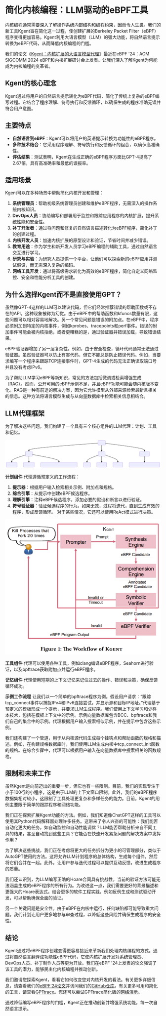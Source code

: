 # 简化内核编程：LLM驱动的eBPF工具

内核编程通常需要深入了解操作系统内部结构和编程约束，因而令人生畏。我们的新工具Kgent旨在简化这一过程，使创建扩展的Berkeley Packet Filter（eBPF）程序变得更加容易。Kgent利用大语言模型（LLM）的强大功能，将自然语言提示转换为eBPF代码，从而降低内核编程的门槛。

我们的论文《[Kgent：内核扩展的大语言模型代理](https://dl.acm.org/doi/10.1145/3672197.3673434)》最近在eBPF '24：ACM SIGCOMM 2024 eBPF和内核扩展研讨会上发表。让我们深入了解Kgent为何能成为内核编程的变革者。

## Kgent的核心理念

Kgent通过将用户的自然语言提示转化为eBPF代码，简化了传统上复杂的eBPF编写过程。它结合了程序理解、符号执行和反馈循环，以确保生成的程序准确无误并符合用户意图。

## 主要特点

- **自然语言到eBPF**：Kgent可以将用户的英语提示转换为功能性的eBPF程序。
- **多种技术结合**：它采用程序理解、符号执行和反馈循环的组合，以确保高准确性。
- **评估结果**：测试表明，Kgent在生成正确的eBPF程序方面比GPT-4提高了2.67倍，具有高准确率和最低的误报率。

## 适用场景

Kgent可以在多种场景中帮助简化内核开发和管理：

1. **系统管理员**：帮助初级系统管理员创建和维护eBPF程序，无需深入的操作系统内核知识。
2. **DevOps人员**：协助编写和部署用于监控和跟踪应用程序的内核扩展，提升系统性能和安全性。
3. **补丁开发者**：通过将问题和修复的自然语言描述转化为eBPF程序，简化补丁的创建过程。
4. **内核开发人员**：加速内核扩展的原型设计和验证，节省时间并减少错误。
5. **教育用途**：作为学生和新开发人员学习eBPF编程的辅助工具，通过自然语言交互进行学习。
6. **研究与实验**：为研究人员提供一个平台，让他们可以探索新的eBPF应用并测试假设，而无需深入复杂的编码。
7. **网络工具开发**：通过将高级需求转化为高效的eBPF程序，简化自定义网络监控、安全和性能分析工具的创建。

## 为什么选择Kgent而不是直接使用GPT？

虽然像GPT-4这样的LLM可以建议代码，但它们经常推荐错误的帮助函数或不存在的API，这种现象被称为幻觉。由于eBPF中的帮助函数和kfuncs数量有限，这些问题可以相对容易地解决。另一个常见问题是错误的附加点。在eBPF中，程序必须附加到特定的内核事件，例如kprobes、tracepoints和perf事件。错误的附加事件可能会被内核拒绝，或者更糟糕的是，通过验证器并错误加载，导致错误结果。

eBPF验证器增加了另一层复杂性。例如，由于安全检查，循环代码通常无法通过验证器。虽然验证器可以防止有害代码，但它不能总是防止错误代码。例如，当要求编写一个程序来跟踪TCP连接事件时，GPT-4生成的代码无法正确读取端口号并且没有考虑IPv6。

为了帮助LLM学习eBPF等新知识，常见的方法包括微调或检索增强生成（RAG）。然而，公开可用的eBPF示例不足，并且eBPF功能可能会随内核版本变化。RAG是一种有前途的解决方案，因为它允许模型从外部来源检索最新且相关的信息。这种方法将语言模型生成与从向量数据库中检索相关信息相结合。

## LLM代理框架

为了解决这些问题，我们构建了一个具有三个核心组件的LLM代理：计划、工具和记忆。

![kgent](imgs/kgent2.svg)

**计划组件**
代理遵循预定义的工作流程：

1. **提示器**：根据用户输入检索相关示例、附加点和规格。
2. **综合引擎**：从提示中创建eBPF候选程序。
3. **理解引擎**：注释eBPF候选程序，添加必要的假设和断言以进行验证。
4. **符号验证器**：验证候选程序的行为。如果无效，过程将迭代，直到生成有效的程序，形成反馈循环。
对于某些情况，它还可以使用ReAct模式进行决策。

![kgent](imgs/kgent1.png)

**工具组件**
代理可以使用各种工具，例如clang编译eBPF程序，Seahorn进行验证，以及bpftrace获取附加点并运行eBPF程序。

**记忆组件**
代理使用短期的上下文记忆来记住过去的操作、错误和决策，确保反馈循环成功。

**示例工作流程**
让我们以一个简单的bpftrace程序为例。假设用户请求：“跟踪tcp_connect事件以捕捉IPv4和IPv6连接尝试，并显示源和目标IP地址。”代理基于预定义的模板形成一个提示，并要求LLM生成程序。我们使用上下文学习和少样本技术，包括在模板上下文中的示例。示例向量数据库包含BCC、bpftrace和我们自己的集合中的示例。代理根据用户输入搜索相似示例，并在提示中包含这些示例。

我们还构建了一个管道，用于从内核源代码生成每个挂钩点和帮助函数的规格和描述。例如，在构建规格数据库时，我们使用LLM生成内核中tcp_connect_init函数的规格。在综合步骤中，代理可以根据用户输入在向量数据库中搜索相关的函数规格。

## 限制和未来工作

虽然Kgent是向前迈出的重要一步，但它也有一些限制。目前，我们的实现专注于小于100行的小程序，这是由于LLM的上下文窗口限制。此外，我们的eBPF程序数据集相对较小，这限制了工具处理更复杂和多样任务的能力。目前，Kgent的用例主要限于简单的跟踪程序和网络功能。

我们正在探索扩展Kgent功能的方法。例如，我们知道像ChatGPT这样的工具可以使用其Python代码解释器处理许多任务。这带来了令人兴奋的可能性：我们能否自动化更大的任务，如自动监控和自动性能调优？LLM能否帮助分析来自不同工具的结果，甚至自动找到这些工具？它能否在快速开发紧急问题的解决方案中发挥作用？

为了解决这些挑战，我们正在考虑将更大的任务拆分为更小的可管理部分，类似于AutoGPT使用的方法。这将允许LLM计划程序的总体结构，生成每个组件，然后将它们合并在一起。此外，让用户参与迭代过程可以提供互动反馈，改进生成程序的质量。

我们还认识到，为LLM编写正确的Hoare合同具有挑战性，当前的验证方法可能无法涵盖生成的eBPF程序的所有行为。为改进这一点，我们需要更好的背景描述和更强大的Hoare表达式。结合更多的软件工程实践，例如反例生成和测试驱动开发，可以帮助确保全面的验证。

另一个关键问题是安全性。由于eBPF在内核中运行，任何缺陷都可能导致重大问题。我们计划让用户更多地参与审查过程，以降低这些风险并确保生成程序的安全性。

## 结论

Kgent通过将eBPF程序创建变得更容易接近来革新我们处理内核编程的方式。通过将自然语言翻译成功能性eBPF代码，它使内核扩展开发对系统管理员、DevOps人员、补丁制作人员等更为开放。我们在eBPF '24上发表的论文强调了该工具的潜力，能够民主化内核编程并推动创新。

我们邀请您探索Kgent，看看它如何改变您对内核开发的看法。有关更多详细信息，请查看我们的[eBPF'24论文](https://dl.acm.org/doi/10.1145/3672197.3673434)并访问我们的[GitHub仓库](https://github.com/eunomia-bpf/KEN)。有关更多可用和简化的工具，请查看[GPTtrace](https://github.com/eunomia-bpf/GPTtrace)。您还可以尝试GPTtrace简化版的[网络演示](https://github.com/eunomia-bpf/GPTtrace-web)。

通过降低编写eBPF程序的门槛，Kgent正在推动创新并增强系统功能，每一次自然语言提示。